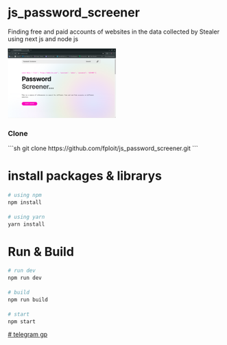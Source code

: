 # js_password_screener
Finding free and paid accounts of websites in the data collected by Stealer using next js and node js

<img src="./banner1.png" style="width: 50%" />


<h3>Clone</h3>
```sh
git clone https://github.com/fploit/js_password_screener.git
```


# install packages & librarys
```sh
# using npm
npm install

# using yarn
yarn install
```

# Run & Build
```sh
# run dev
npm run dev

# build
npm run build

# start
npm start
```


[# telegram gp](https://t.me/XCode_GP)

